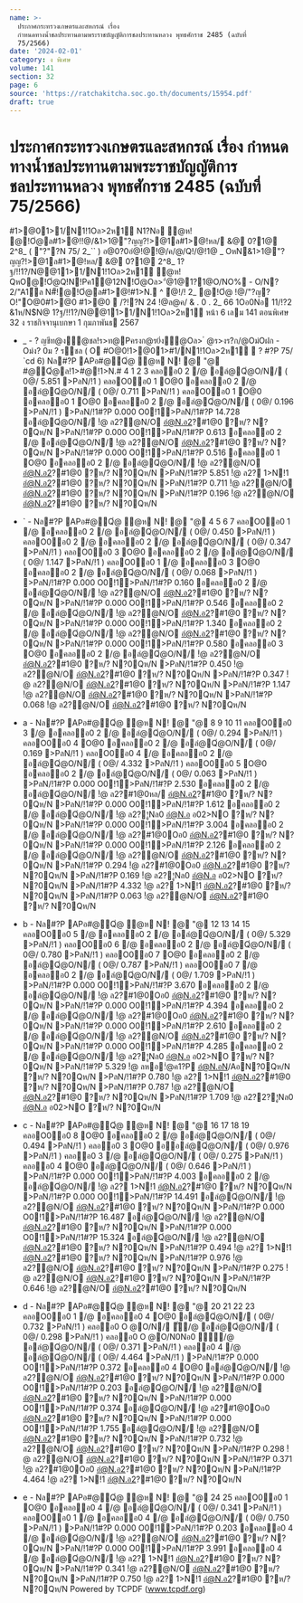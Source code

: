 ```yaml
---
name: >-
  ประกาศกระทรวงเกษตรและสหกรณ์ เรื่อง
  กำหนดทางน้ำชลประทานตามพระราชบัญญัติการชลประทานหลวง พุทธศักราช 2485 (ฉบับที่
  75/2566)
date: '2024-02-01'
category: ง พิเศษ
volume: 141
section: 32
page: 6
source: 'https://ratchakitcha.soc.go.th/documents/15954.pdf'
draft: true
---
```


# ประกาศกระทรวงเกษตรและสหกรณ์ เรื่อง กำหนดทางน้ำชลประทานตามพระราชบัญญัติการชลประทานหลวง พุทธศักราช 2485 (ฉบับที่ 75/2566)

#1>@01>1/N1!1Oล>2ห1์ N1?Nอ ํ@ห! @!Oํ@ล#1>@!!@/&1>1@"?ญญ?!>@1ล#1>@!หล/ &@ 0?1@ 2^8_ ( "?"?N 75/ 2_`` ) อ@0?0อํ@!@!@/ค/@/Q!/@!1@ _ OหN&1>1@"?ญญ?!>@1ล#1>@!หล/ &@ 0?1@ 2^8_ 1?ฐ/!!1?/N@@11>1/N1!1Oล>2ห1์ ํ@ห! QหO@!Oํ@Q!N!Pค1@12N!Oํ@Oล>"ํ@1@1?1@O/NO% - O/N? 2/"A1์ล N#็!@!Oํ@ล#1>@!#1>N. ^ ํ@!/! 2_ @!Oํ@ !@/"?ญ?O!"O@0#1>@0 #1>@0  /?!?N 24 !@ล@ค/ & . 0 . 2_ 66 1Oอ0Nอ 11/!?2 &1ห/N$N@ 1?ฐ/!!1?/N@@11>1/N1!1Oล>2ห1์ หน้า 6 เลม 141 ตอนพิเศษ 32 ง ราชกิจจานุเบกษา 1 กุมภาพันธ 2567

- _ - ? ญชีท@ง้ํ@ชล!ร>ท@Pครงก@ร0่ง้ํ@Oล> ํ @ร>งร?ก/@Oม่Oฝก - Oม่ง? 0ม ? ร์ชล ( O #O@0!1>@01>#1/N1!1Oล>2ห1์  ? #?P 75/ `cd 6) Nล#?P APอ#@Qํ@ ํ@ห N! @ "@ #@Qํ@ล!1>#@!1>N.# 4 1 2 3 คลออ0 2 /@ อลํ@Qํ@O/N/ ( 0@/ 5.851 >PลN/!1 ) คลอO0อ0 1 O@0 อคลออ0 2 /@ อลํ@Qํ@O/N/ ( 0@/ 0.711 >PลN/!1 ) คลอO0อ0 1 O@0 อคลออ0 1 O@0 อคลออ0 2 /@ อลํ@Qํ@O/N/ ( 0@/ 0.196 >PลN/!1 ) >PลN/!1#?P 0.000 O0!1>PลN/!1#?P 14.728 อลํ@Qํ@O/N/ !ํ@ ล2?@N/O อํ@N.อ2?#1@0 ?ห/? N?0Qห/N >PลN/!1#?P 0.000 O0!1>PลN/!1#?P 0.613 อคลออ0 2 /@ อลํ@Qํ@O/N/ !ํ@ ล2?@N/O อํ@N.อ2?#1@0 ?ห/? N?0Qห/N >PลN/!1#?P 0.000 O0!1>PลN/!1#?P 0.516 อคลออ0 1 O@0 อคลออ0 2 /@ อลํ@Qํ@O/N/ !ํ@ ล2?@N/O อํ@N.อ2?#1@0 ?ห/? N?0Qห/N >PลN/!1#?P 5.851 !ํ@ ล2? 1>N!1 อํ@N.อ2?#1@0 ?ห/? N?0Qห/N >PลN/!1#?P 0.711 !ํ@ ล2?@N/O อํ@N.อ2?#1@0 ?ห/? N?0Qห/N >PลN/!1#?P 0.196 !ํ@ ล2?@N/O อํ@N.อ2?#1@0 ?ห/? N?0Qห/N

- ` - Nล#?P APอ#@Qํ@ ํ@ห N! @ "@ 4 5 6 7 คลอO0อ0 1 /@ อคลออ0 2 /@ อลํ@Qํ@O/N/ ( 0@/ 0.450 >PลN/!1 ) คลอO0อ0 2 /@ อคลออ0 2 /@ อลํ@Qํ@O/N/ ( 0@/ 0.347 >PลN/!1 ) คลอO0อ0 3 O@0 อคลออ0 2 /@ อลํ@Qํ@O/N/ ( 0@/ 1.147 >PลN/!1 ) คลอO0อ0 1 /@ อคลออ0 3 O@0 อคลออ0 2 /@ อลํ@Qํ@O/N/ ( 0@/ 0.068 >PลN/!1 ) >PลN/!1#?P 0.000 O0!1>PลN/!1#?P 0.160 อคลออ0 2 /@ อลํ@Qํ@O/N/ !ํ@ ล2?@N/O อํ@N.อ2?#1@0 ?ห/? N?0Qห/N >PลN/!1#?P 0.000 O0!1>PลN/!1#?P 0.546 อคลออ0 2 /@ อลํ@Qํ@O/N/ !ํ@ ล2?@N/O อํ@N.อ2?#1@0 ?ห/? N?0Qห/N >PลN/!1#?P 0.000 O0!1>PลN/!1#?P 1.340 อคลออ0 2 /@ อลํ@Qํ@O/N/ !ํ@ ล2?@N/O อํ@N.อ2?#1@0 ?ห/? N?0Qห/N >PลN/!1#?P 0.000 O0!1>PลN/!1#?P 0.580 อคลออ0 3 O@0 อคลออ0 2 /@ อลํ@Qํ@O/N/ !ํ@ ล2?@N/O อํ@N.อ2?#1@0 ?ห/? N?0Qห/N >PลN/!1#?P 0.450 !ํ@ ล2?@N/O อํ@N.อ2?#1@0 ?ห/? N?0Qห/N >PลN/!1#?P 0.347 !ํ@ ล2?@N/O อํ@N.อ2?#1@0 ?ห/? N?0Qห/N >PลN/!1#?P 1.147 !ํ@ ล2?@N/O อํ@N.อ2?#1@0 ?ห/? N?0Qห/N >PลN/!1#?P 0.068 !ํ@ ล2?@N/O อํ@N.อ2?#1@0 ?ห/? N?0Qห/N

- a - Nล#?P APอ#@Qํ@ ํ@ห N! @ "@ 8 9 10 11 คลอO0อ0 3 /@ อคลออ0 2 /@ อลํ@Qํ@O/N/ ( 0@/ 0.294 >PลN/!1 ) คลอO0อ0 4 O@0 อคลออ0 2 /@ อลํ@Qํ@O/N/ ( 0@/ 0.169 >PลN/!1 ) คลอO0อ0 4 /@ อคลออ0 2 /@ อลํ@Qํ@O/N/ ( 0@/ 4.332 >PลN/!1 ) คลอO0อ0 5 O@0 อคลออ0 2 /@ อลํ@Qํ@O/N/ ( 0@/ 0.063 >PลN/!1 ) >PลN/!1#?P 0.000 O0!1>PลN/!1#?P 2.530 อคลออ0 2 /@ อลํ@Qํ@O/N/ !ํ@ ล2?#1@0หล/ อํ@N.อ2?#1@0 ?ห/? N?0Qห/N >PลN/!1#?P 0.000 O0!1>PลN/!1#?P 1.612 อคลออ0 2 /@ อลํ@Qํ@O/N/ !ํ@ ล2?!ูNล0 อํ@N.อ อ02>NO ?ห/? N?0Qห/N >PลN/!1#?P 0.000 O0!1>PลN/!1#?P 3.004 อคลออ0 2 /@ อลํ@Qํ@O/N/ !ํ@ ล2?#1@0Oอ0 อํ@N.อ2?#1@0 ?ห/? N?0Qห/N >PลN/!1#?P 0.000 O0!1>PลN/!1#?P 2.126 อคลออ0 2 /@ อลํ@Qํ@O/N/ !ํ@ ล2?@N/O อํ@N.อ2?#1@0 ?ห/? N?0Qห/N >PลN/!1#?P 0.294 !ํ@ ล2?#1@0Oอ0 อํ@N.อ2?#1@0 ?ห/? N?0Qห/N >PลN/!1#?P 0.169 !ํ@ ล2?!ูNล0 อํ@N.อ อ02>NO ?ห/? N?0Qห/N >PลN/!1#?P 4.332 !ํ@ ล2? 1>N!1 อํ@N.อ2?#1@0 ?ห/? N?0Qห/N >PลN/!1#?P 0.063 !ํ@ ล2?@N/O อํ@N.อ2?#1@0 ?ห/? N?0Qห/N

- b - Nล#?P APอ#@Qํ@ ํ@ห N! @ "@ 12 13 14 15 คลอO0อ0 5 /@ อคลออ0 2 /@ อลํ@Qํ@O/N/ ( 0@/ 5.329 >PลN/!1 ) คลอO0อ0 6 /@ อคลออ0 2 /@ อลํ@Qํ@O/N/ ( 0@/ 0.780 >PลN/!1 ) คลอO0อ0 7 O@0 อคลออ0 2 /@ อลํ@Qํ@O/N/ ( 0@/ 0.787 >PลN/!1 ) คลอO0อ0 7 /@ อคลออ0 2 /@ อลํ@Qํ@O/N/ ( 0@/ 1.709 >PลN/!1 ) >PลN/!1#?P 0.000 O0!1>PลN/!1#?P 3.670 อคลออ0 2 /@ อลํ@Qํ@O/N/ !ํ@ ล2?#1@0Oอ0 อํ@N.อ2?#1@0 ?ห/? N?0Qห/N >PลN/!1#?P 0.000 O0!1>PลN/!1#?P 4.394 อคลออ0 2 /@ อลํ@Qํ@O/N/ !ํ@ ล2?#1@0Oอ0 อํ@N.อ2?#1@0 ?ห/? N?0Qห/N >PลN/!1#?P 0.000 O0!1>PลN/!1#?P 2.610 อคลออ0 2 /@ อลํ@Qํ@O/N/ !ํ@ ล2?@N/O อํ@N.อ2?#1@0 ?ห/? N?0Qห/N >PลN/!1#?P 0.000 O0!1>PลN/!1#?P 4.285 อคลออ0 2 /@ อลํ@Qํ@O/N/ !ํ@ ล2?!ูNล0 อํ@N.อ อ02>NO ?ห/? N?0Qห/N >PลN/!1#?P 5.329 !ํ@ ลหอ!่@ค1?P อํ@N.อN/AอN?0Qห/N ?ห/? N?0Qห/N >PลN/!1#?P 0.780 !ํ@ ล2? 1>N!1 อํ@N.อ2?#1@0 ?ห/? N?0Qห/N >PลN/!1#?P 0.787 !ํ@ ล2?@N/O อํ@N.อ2?#1@0 ?ห/? N?0Qห/N >PลN/!1#?P 1.709 !ํ@ ล2?2?!ูNล0 อํ@N.อ อ02>NO ?ห/? N?0Qห/N

- c - Nล#?P APอ#@Qํ@ ํ@ห N! @ "@ 16 17 18 19 คลอO0อ0 8 O@0 อคลออ0 2 /@ อลํ@Qํ@O/N/ ( 0@/ 0.494 >PลN/!1 ) คลออ0 3 O@0 ออลํ@Qํ@O/N/ ( 0@/ 0.976 >PลN/!1 ) คลออ0 3 /@ อลํ@Qํ@O/N/ ( 0@/ 0.275 >PลN/!1 ) คลออ0 4 O@0 อลํ@Qํ@O/N/ ( 0@/ 0.646 >PลN/!1 ) >PลN/!1#?P 0.000 O0!1>PลN/!1#?P 4.003 อคลออ0 2 /@ อลํ@Qํ@O/N/ !ํ@ ล2? 1>N!1 อํ@N.อ2?#1@0 ?ห/? N?0Qห/N >PลN/!1#?P 0.000 O0!1>PลN/!1#?P 14.491 อลํ@Qํ@O/N/ !ํ@ ล2?@N/O อํ@N.อ2?#1@0 ?ห/? N?0Qห/N >PลN/!1#?P 0.000 O0!1>PลN/!1#?P 16.487 อลํ@Qํ@O/N/ !ํ@ ล2?@N/O อํ@N.อ2?#1@0 ?ห/? N?0Qห/N >PลN/!1#?P 0.000 O0!1>PลN/!1#?P 15.324 อลํ@Qํ@O/N/ !ํ@ ล2?@N/O อํ@N.อ2?#1@0 ?ห/? N?0Qห/N >PลN/!1#?P 0.494 !ํ@ ล2? 1>N!1 อํ@N.อ2?#1@0 ?ห/? N?0Qห/N >PลN/!1#?P 0.976 !ํ@ ล2?@N/O อํ@N.อ2?#1@0 ?ห/? N?0Qห/N >PลN/!1#?P 0.275 !ํ@ ล2?@N/O อํ@N.อ2?#1@0 ?ห/? N?0Qห/N >PลN/!1#?P 0.646 !ํ@ ล2?@N/O อํ@N.อ2?#1@0 ?ห/? N?0Qห/N

- d - Nล#?P APอ#@Qํ@ ํ@ห N! @ "@ 20 21 22 23 คลอO0อ0 1 /@ อคลออ0 4 O@0 อลํ@Qํ@O/N/ ( 0@/ 0.732 >PลN/!1 ) คลออ0 O @O/N/ ั่/@ อลํ@Qํ@O/N/ ( 0@/ 0.298 >PลN/!1 ) คลออ0 O @O/N0Nอ0 ั่/@ อลํ@Qํ@O/N/ ( 0@/ 0.371 >PลN/!1 ) คลออ0 4 /@ อลํ@Qํ@O/N/ ( 0@/ 4.464 >PลN/!1 ) >PลN/!1#?P 0.000 O0!1>PลN/!1#?P 0.372 อคลออ0 4 O@0 อลํ@Qํ@O/N/ !ํ@ ล2?@N/O อํ@N.อ2?#1@0 ?ห/? N?0Qห/N >PลN/!1#?P 0.000 O0!1>PลN/!1#?P 0.203 อลํ@Qํ@O/N/ !ํ@ ล2?@N/O อํ@N.อ2?#1@0 ?ห/? N?0Qห/N >PลN/!1#?P 0.000 O0!1>PลN/!1#?P 0.374 อลํ@Qํ@O/N/ !ํ@ ล2?#1@0Oอ0 อํ@N.อ2?#1@0 ?ห/? N?0Qห/N >PลN/!1#?P 0.000 O0!1>PลN/!1#?P 1.755 อลํ@Qํ@O/N/ !ํ@ ล2?@N/O อํ@N.อ2?#1@0 ?ห/? N?0Qห/N >PลN/!1#?P 0.732 !ํ@ ล2?@N/O อํ@N.อ2?#1@0 ?ห/? N?0Qห/N >PลN/!1#?P 0.298 !ํ@ ล2?@N/O อํ@N.อ2?#1@0 ?ห/? N?0Qห/N >PลN/!1#?P 0.371 !ํ@ ล2?#1@0Oอ0 อํ@N.อ2?#1@0 ?ห/? N?0Qห/N >PลN/!1#?P 4.464 !ํ@ ล2? 1>N!1 อํ@N.อ2?#1@0 ?ห/? N?0Qห/N

- e - Nล#?P APอ#@Qํ@ ํ@ห N! @ "@ 24 25 คลอO0อ0 1 O@0 อคลออ0 4 /@ อลํ@Qํ@O/N/ ( 0@/ 0.341 >PลN/!1 ) คลอO0อ0 1 /@ อคลออ0 4 /@ อลํ@Qํ@O/N/ ( 0@/ 0.750 >PลN/!1 ) >PลN/!1#?P 0.000 O0!1>PลN/!1#?P 0.203 อคลออ0 4 /@ อลํ@Qํ@O/N/ !ํ@ ล2?@N/O อํ@N.อ2?#1@0 ?ห/? N?0Qห/N >PลN/!1#?P 0.000 O0!1>PลN/!1#?P 3.991 อคลออ0 4 /@ อลํ@Qํ@O/N/ !ํ@ ล2? 1>N!1 อํ@N.อ2?#1@0 ?ห/? N?0Qห/N >PลN/!1#?P 0.341 !ํ@ ล2?@N/O อํ@N.อ2?#1@0 ?ห/? N?0Qห/N >PลN/!1#?P 0.750 !ํ@ ล2? 1>N!1 อํ@N.อ2?#1@0 ?ห/? N?0Qห/N Powered by TCPDF (www.tcpdf.org)
